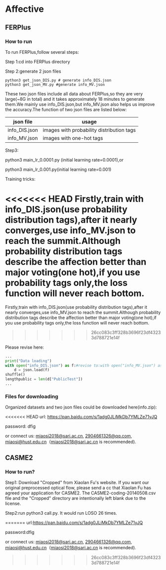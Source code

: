 # Affective

## FERPlus

### How to run

To run FERPlus,follow several steps:

Step 1:cd into FERPlus directory

Step 2:generate 2 json files

```shell
python3 get_json_DIS.py # generate info_DIS.json
python3 get_json_MV.py #generate info_MV.json
```

These two json files include all data about FERPlus,so they are very large(~8G in total) and it takes approximately 18 minutes to generate them.We mainly use info_DIS.json,but info_MV.json also helps us improve the accuracy.The function of two json files are listed below:

| json file     | usage                                     |
| ------------- | ----------------------------------------- |
| info_DIS.json | images with probability distribution tags |
| info_MV.json  | images with one-hot tags                  |

Step3:

python3 main_lr_0.0001.py   (initial learning rate=0.0001),or

python3 main_lr_0.001.py(initial learning rate=0.001)

Training tricks:

<<<<<<< HEAD
Firstly,train with info_DIS.json(use probability distribution tags),**after it nearly converges**,use info_MV.json to reach the summit.Although probability distribution tags describe the affection better than major voting(one hot),if you use probability tags only,the loss function will never reach bottom.
=======
Firstly,train with info_DIS.json(use probability distribution tags),after it nearly converges,use info_MV.json to reach the summit.Although probability distribution tags describe the affection better than major voting(one hot),if you use probability tags only,the loss function will never reach bottom.
>>>>>>> 26cc083c3ff328b3696f23df43233d788721e14f

Please revise here:

```python
...
print("Data loading")
with open("info_DIS.json") as f:#revise to:with open("info_MV.json") as f:
    d = json.load(f)
shuffle()
lengthpublic = len(d["PublicTest"])
...
```

### Files for downloading

Organized datasets and two json files could be downloaded here(info.zip):

<<<<<<< HEAD
url: https://pan.baidu.com/s/1adg0JLiMkDb7YMLZe71yJQ

password: dfig

or connect us: miaosi2018@sari.ac.cn,  2904661326@qq.com,  miaosi@hust.edu.cn（miaosi2018@sari.ac.cn is recommended).





## CASME2

### How to run?

Step1: Download "Cropped" from Xiaolan Fu's website. If you want our original preprocessed optical flow, please send a cc that Xiaolan Fu has agreed your application for CASME2. The CASME2-coding-20140508.csv file and the "Cropped" directory are intentionally left blank due to the license.

Step2:run python3 call.py. It would run LOSO 26 times.

=======
url:https://pan.baidu.com/s/1adg0JLiMkDb7YMLZe71yJQ

password:dfig

or connect us: miaosi2018@sari.ac.cn,  2904661326@qq.com,  miaosi@hust.edu.cn（miaosi2018@sari.ac.cn is recommended).

>>>>>>> 26cc083c3ff328b3696f23df43233d788721e14f
